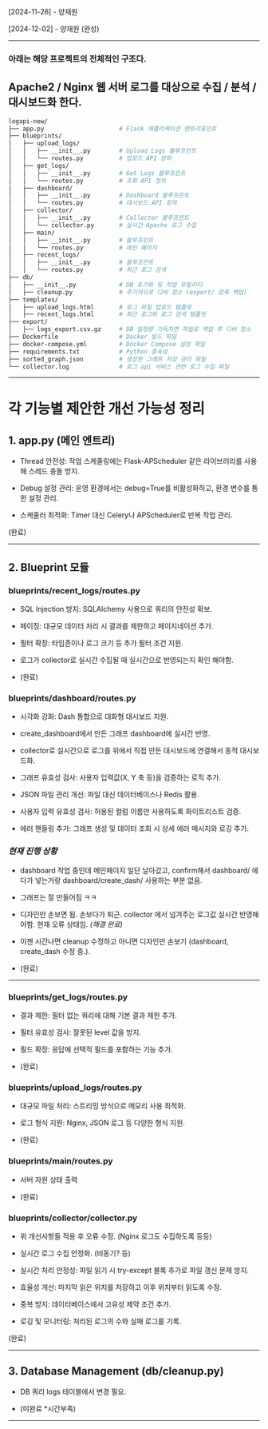 [2024-11-26] - 양재원

[2024-12-02] - 양재원 (완성)

---

### 아래는 해당 프로젝트의 전체적인 구조다.

## Apache2 / Nginx 웹 서버 로그를 대상으로 수집 / 분석 / 대시보드화 한다.

```bash
logapi-new/
├── app.py                     # Flask 애플리케이션 엔트리포인트
├── blueprints/
│   ├── upload_logs/
│   │   ├── __init__.py        # Upload Logs 블루프린트
│   │   └── routes.py          # 업로드 API 정의
│   ├── get_logs/
│   │   ├── __init__.py        # Get Logs 블루프린트
│   │   └── routes.py          # 조회 API 정의
│   ├── dashboard/
│   │   ├── __init__.py        # Dashboard 블루프린트
│   │   └── routes.py          # 대시보드 API 정의
│   ├── collector/
│   │   ├── __init__.py        # Collector 블루프린트
│   │   └── collector.py       # 실시간 Apache 로그 수집
│   ├── main/
│   │   ├── __init__.py        # 블루프린트
│   │   └── routes.py          # 메인 페이지
│   ├── recent_logs/
│   │   ├── __init__.py        # 블루프린트
│   │   └── routes.py          # 최근 로그 검색
├── db/
│   ├── __init__.py            # DB 초기화 및 작업 유틸리티
│   ├── cleanup.py             # 주기적으로 디비 청소 (export/ 압축 백업)
├── templates/
│   ├── upload_logs.html       # 로그 파일 업로드 템플릿
│   ├── recent_logs.html       # 최근 로그와 로그 검색 템플릿
├── export/
│   ├── logs_export.csv.gz     # DB 일정량 가득차면 파일로 백업 후 디비 청소
├── Dockerfile                 # Docker 빌드 파일
├── docker-compose.yml         # Docker Compose 설정 파일
├── requirements.txt           # Python 종속성
├── sorted_graph.json          # 생성한 그래프 저장 관리 파일
└── collector.log              # 로그 api 서비스 관련 로그 수집 파일
```


---

# 각 기능별 제안한 개선 가능성 정리


## 1. app.py (메인 엔트리)

- Thread 안전성: 작업 스케줄링에는 Flask-APScheduler 같은 라이브러리를 사용해 스레드 충돌 방지.

- Debug 설정 관리: 운영 환경에서는 debug=True를 비활성화하고, 환경 변수를 통한 설정 관리.

- 스케줄러 최적화: Timer 대신 Celery나 APScheduler로 반복 작업 관리.

(완료)

---


## 2. Blueprint 모듈


### blueprints/recent_logs/routes.py

- SQL Injection 방지: SQLAlchemy 사용으로 쿼리의 안전성 확보.

- 페이징: 대규모 데이터 처리 시 결과를 제한하고 페이지네이션 추가.

- 필터 확장: 타임존이나 로그 크기 등 추가 필터 조건 지원.

- 로그가 collector로 실시간 수집될 때 실시간으로 반영되는지 확인 해야함.

- (완료)


### blueprints/dashboard/routes.py

- 시각화 강화: Dash 통합으로 대화형 대시보드 지원.

- create_dashboard에서 만든 그래프 dashboard에 실시간 반영.

- collector로 실시간으로 로그를 위에서 직접 만든 대시보드에 연결해서 동적 대시보드화.

- 그래프 유효성 검사: 사용자 입력값(X, Y 축 등)을 검증하는 로직 추가.

- JSON 파일 관리 개선: 파일 대신 데이터베이스나 Redis 활용.

- 사용자 입력 유효성 검사: 허용된 컬럼 이름만 사용하도록 화이트리스트 검증.

- 에러 핸들링 추가: 그래프 생성 및 데이터 조회 시 상세 에러 메시지와 로깅 추가.

### *현재 진행 상황*

- dashboard 작업 중인데 메인페이지 일단 날아갔고, confirm해서 dashboard/ 에다가 넣는거랑 dashboard/create_dash/ 사용하는 부분 없음.

- 그래프는 잘 만들어짐 ㅋㅋ

- 디자인만 손보면 됨. 손보다가 퇴근. collector 에서 넘겨주는 로그값 실시간 반영해야함. 현재 오류 상태임. *(해결 완료)*

- 이젠 시간나면 cleanup 수정하고 아니면 디자인만 손보기 (dashboard, create_dash 수정 중.).

- (완료)

---

### blueprints/get_logs/routes.py

- 결과 제한: 필터 없는 쿼리에 대해 기본 결과 제한 추가.

- 필터 유효성 검사: 잘못된 level 값을 방지.

- 필드 확장: 응답에 선택적 필드를 포함하는 기능 추가.

- (완료)


### blueprints/upload_logs/routes.py

- 대규모 파일 처리: 스트리밍 방식으로 메모리 사용 최적화.

- 로그 형식 지원: Nginx, JSON 로그 등 다양한 형식 지원.

- (완료)


### blueprints/main/routes.py

- 서버 자원 상태 출력

- (완료)


### blueprints/collector/collector.py

- 위 개선사항들 적용 후 오류 수정. (Nginx 로그도 수집하도록 등등)

- 실시간 로그 수집 안정화. (비동기? 등)

- 실시간 처리 안정성: 파일 읽기 시 try-except 블록 추가로 파일 갱신 문제 방지.

- 효율성 개선: 마지막 읽은 위치를 저장하고 이후 위치부터 읽도록 수정.

- 중복 방지: 데이터베이스에서 고유성 제약 조건 추가.

- 로깅 및 모니터링: 처리된 로그의 수와 실패 로그를 기록.

(완료)

---


## 3. Database Management (db/cleanup.py)

- DB 쿼리 logs 테이블에서 변경 필요.

- (미완료 *시간부족)

---

